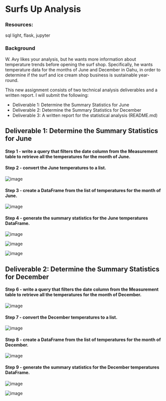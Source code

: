 # Surfs Up Analysis
### Resources:
sql light, flask, jupyter
### Background
W. Avy likes your analysis, but he wants more information about temperature trends before opening the surf shop. Specifically, he wants temperature data for the months of June and December in Oahu, in order to determine if the surf and ice cream shop business is sustainable year-round.

This new assignment consists of two technical analysis deliverables and a written report. I will submit the following:

* Deliverable 1: Determine the Summary Statistics for June
* Deliverable 2: Determine the Summary Statistics for December
* Deliverable 3: A written report for the statistical analysis (README.md)

## Deliverable 1: Determine the Summary Statistics for June 

#### Step 1 - write a query that filters the date column from the Measurement table to retrieve all the temperatures for the month of June.
#### Step 2 - convert the June temperatures to a list.

![image](https://user-images.githubusercontent.com/87340105/155866811-ac409061-75bc-43cf-a14c-c1e3e8e6abfc.png)

#### Step 3 - create a DataFrame from the list of temperatures for the month of June.

![image](https://user-images.githubusercontent.com/87340105/155866877-6cce9087-31a6-45d6-b516-edbf7fc2d06e.png)

#### Step 4 - generate the summary statistics for the June temperatures DataFrame.

![image](https://user-images.githubusercontent.com/87340105/155866884-7bf9c2cf-5c6e-4f4f-a98d-e32f8f0f56f7.png)

![image](https://user-images.githubusercontent.com/87340105/155866909-4ff03262-95f5-447e-a85a-7cc1bdacaffd.png)

![image](https://user-images.githubusercontent.com/87340105/155866925-92929801-dfee-40f3-87aa-157af238d548.png)

## Deliverable 2: Determine the Summary Statistics for December

#### Step 6 - write a query that filters the date column from the Measurement table to retrieve all the temperatures for the month of December.

![image](https://user-images.githubusercontent.com/87340105/155866965-357c2aaa-f744-42a4-ad84-445bbf3a9ca4.png)

#### Step 7 - convert the December temperatures to a list.

![image](https://user-images.githubusercontent.com/87340105/155866974-34376cb6-314c-4e3a-988d-6ecb57f9ff86.png)

#### Step 8 - create a DataFrame from the list of temperatures for the month of December.

![image](https://user-images.githubusercontent.com/87340105/155866984-2300e52c-96cc-4a2a-8a8c-b02064444602.png)

#### Step 9 - generate the summary statistics for the December temperatures DataFrame.

![image](https://user-images.githubusercontent.com/87340105/155866988-11a915ab-8c43-4d32-bcc5-fde61c7725f0.png)

![image](https://user-images.githubusercontent.com/87340105/155867114-42d76bdf-625e-465a-ad98-4ce5da21cf44.png)


